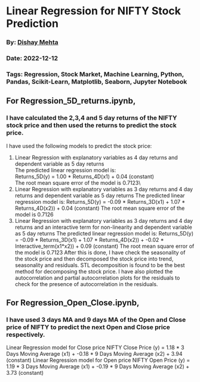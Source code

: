 # Linear Regression for NIFTY Stock Prediction
### By: [Dishay Mehta]()
### Date: 2022-12-12
### Tags: Regression, Stock Market, Machine Learning, Python, Pandas, Scikit-Learn, Matplotlib, Seaborn, Jupyter Notebook

## For Regression_5D_returns.ipynb,
### I have calculated the 2,3,4 and 5 day returns of the NIFTY stock price and then used the returns to predict the stock price.
I have used the following models to predict the stock price:
1. Linear Regression with explanatory variables as 4 day returns and dependent variable as 5 day returns\
The predicted linear regression model is:\
Returns_5D(y) = 1.00 * Returns_4D(x1) + 0.04 (constant)\
The root mean square error of the model is 0.7123\
2. Linear Regression with explanatory variables as 3 day returns and 4 day returns and dependent variable as 5 day returns
The predicted linear regression model is:
Returns_5D(y) = -0.09 * Returns_3D(x1) + 1.07 * Returns_4D(x2)) + 0.04 (constant)
The root mean square error of the model is 0.7126
3. Linear Regression with explanatory variables as 3 day returns and 4 day returns and an interactive term for non-linearity and dependent variable as 5 day returns
The predicted linear regression model is:
Returns_5D(y) = -0.09 * Returns_3D(x1) + 1.07 * Returns_4D(x2)) + -0.02 * Interactive_term(x1*x2)) + 0.09 (constant)
The root mean square error of the model is 0.7123
After this is done,
I have check the seasonality of the stock price and then decomposed the stock price into trend, seasonality and residuals. STL decomposition is found to be the best method for decomposing the stock price.
I have also plotted the autocorrelation and partial autocorrelation plots for the residuals to check for the presence of autocorrelation in the residuals.

## For Regression_Open_Close.ipynb,
### I have used 3 days MA and 9 days MA of the Open and Close price of NIFTY to predict the next Open and Close price respectively.
Linear Regression model for Close price
NIFTY Close Price (y) = 1.18 * 3 Days Moving Average (x1) + -0.18 * 9 Days Moving Average (x2) + 3.94 (constant)
Linear Regression model for Open price
NIFTY Open Price (y) = 1.19 * 3 Days Moving Average (x1) + -0.19 * 9 Days Moving Average (x2) + 3.73 (constant)